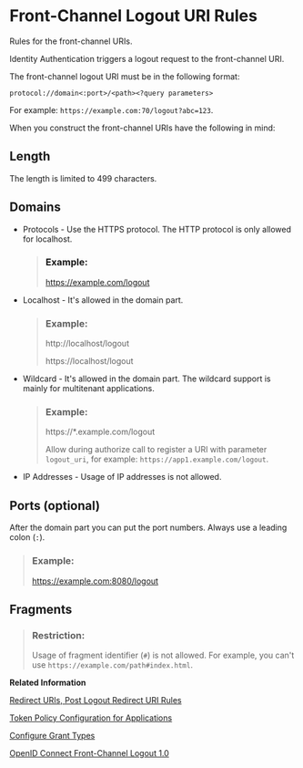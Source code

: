 <!-- loio789c752d70e64e6c90839284b511e7d7 -->

# Front-Channel Logout URI Rules

Rules for the front-channel URIs.



Identity Authentication triggers a logout request to the front-channel URI.

The front-channel logout URI must be in the following format:

`protocol://domain<:port>/<path><?query parameters>`

For example: `https://example.com:70/logout?abc=123`.

When you construct the front-channel URIs have the following in mind:



<a name="loio789c752d70e64e6c90839284b511e7d7__section_wwb_gfp_qnb"/>

## Length

The length is limited to 499 characters.



<a name="loio789c752d70e64e6c90839284b511e7d7__section_xgl_bl3_qnb"/>

## Domains

-   Protocols - Use the HTTPS protocol. The HTTP protocol is only allowed for localhost.

    > ### Example:  
    > https://example.com/logout

-   Localhost - It's allowed in the domain part.

    > ### Example:  
    > http://localhost/logout
    > 
    > https://localhost/logout

-   Wildcard - It's allowed in the domain part. The wildcard support is mainly for multitenant applications.

    > ### Example:  
    > https://\*.example.com/logout
    > 
    > Allow during authorize call to register a URI with parameter `logout_uri`, for example: `https://app1.example.com/logout`.

-   IP Addresses - Usage of IP addresses is not allowed.



## Ports \(optional\)

After the domain part you can put the port numbers. Always use a leading colon \(`:`\).

> ### Example:  
> https://example.com:8080/logout



<a name="loio789c752d70e64e6c90839284b511e7d7__section_elx_zcm_tvb"/>

## Fragments

> ### Restriction:  
> Usage of fragment identifier \(`#`\) is not allowed. For example, you can't use `https://example.com/path#index.html`.

**Related Information**  


[Redirect URIs, Post Logout Redirect URI Rules](redirect-uris-post-logout-redirect-uri-rules-48fdb9a.md "Rules for the redirect URIs or post logout redirect URIs.")

[Token Policy Configuration for Applications](token-policy-configuration-for-applications-c4ba52e.md "Set the token policy for a specific OpenID Connect application. Configure the validity of the refresh token, access and id_token, and the maximum sessions per user.")

[Configure Grant Types](configure-grant-types-c342a7b.md "Configure the allowed grant type for your OpenID Connect application.")

[OpenID Connect Front-Channel Logout 1.0](https://openid.net/specs/openid-connect-frontchannel-1_0.html)

